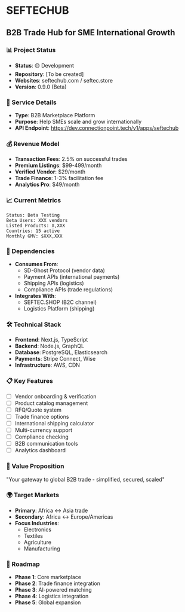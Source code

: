 # SEFTECHUB
## B2B Trade Hub for SME International Growth

### 📊 Project Status
- **Status**: 🟡 Development
- **Repository**: [To be created]
- **Websites**: seftechub.com / seftec.store
- **Version**: 0.9.0 (Beta)

### 🔧 Service Details
- **Type**: B2B Marketplace Platform
- **Purpose**: Help SMEs scale and grow internationally
- **API Endpoint**: https://dev.connectionpoint.tech/v1/apps/seftechub

### 💰 Revenue Model
- **Transaction Fees**: 2.5% on successful trades
- **Premium Listings**: $99-499/month
- **Verified Vendor**: $29/month
- **Trade Finance**: 1-3% facilitation fee
- **Analytics Pro**: $49/month

### 📈 Current Metrics
```
Status: Beta Testing
Beta Users: XXX vendors
Listed Products: X,XXX
Countries: 15 active
Monthly GMV: $XXX,XXX
```

### 🔗 Dependencies
- **Consumes From**:
  - SD-Ghost Protocol (vendor data)
  - Payment APIs (international payments)
  - Shipping APIs (logistics)
  - Compliance APIs (trade regulations)
- **Integrates With**:
  - SEFTEC.SHOP (B2C channel)
  - Logistics Platform (shipping)

### 🛠️ Technical Stack
- **Frontend**: Next.js, TypeScript
- **Backend**: Node.js, GraphQL
- **Database**: PostgreSQL, Elasticsearch
- **Payments**: Stripe Connect, Wise
- **Infrastructure**: AWS, CDN

### 📋 Key Features
- [ ] Vendor onboarding & verification
- [ ] Product catalog management
- [ ] RFQ/Quote system
- [ ] Trade finance options
- [ ] International shipping calculator
- [ ] Multi-currency support
- [ ] Compliance checking
- [ ] B2B communication tools
- [ ] Analytics dashboard

### 🎯 Value Proposition
"Your gateway to global B2B trade - simplified, secured, scaled"

### 🌍 Target Markets
- **Primary**: Africa ↔ Asia trade
- **Secondary**: Africa ↔ Europe/Americas
- **Focus Industries**: 
  - Electronics
  - Textiles
  - Agriculture
  - Manufacturing

### 🚀 Roadmap
- **Phase 1**: Core marketplace
- **Phase 2**: Trade finance integration
- **Phase 3**: AI-powered matching
- **Phase 4**: Logistics integration
- **Phase 5**: Global expansion